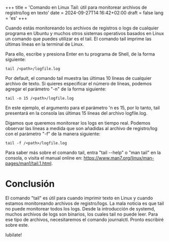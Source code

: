 +++
title = 'Comando en Linux Tail: útil para monitorear archivos de registro/log en texto'
date = 2024-09-27T14:16:42+02:00
draft = false
lang = 'es'
+++

Cuando estás monitoreando los archivos de registros o logs de cualquier programa en Ubuntu y muchos otros sistemas operativos basados en Linux un comando que puedes utilizar es el tail. El comando tail imprime las últimas líneas en la terminal de Linux.

Para ello, escribe y presiona Enter en tu programa de Shell, de la forma siguiente:

``` Shell
tail /<path>/logfile.log
```

Por default, el comando tail muestra las últimas 10 líneas de cualquier archivo de texto. Si quieres especificar el número de líneas, podemos agregar el parámetro "-n" de la forma siguiente:

``` Shell
tail -n 15 /<path>/logfile.log
```
En este ejemplo, el argumento para el parámetro 'n es 15, por lo tanto, tail presentará en la consola las últimas 15 líneas del archivo logfile.log.

Digamos que queremos monitorear los logs en tiempo real. Podemos observar las líneas a medida que son añadidas al archivo de registro/log con el parámetro "-f" de la manera siguiente:

``` Shell
tail -f /<path>/logfile.log
```

Para saber más sobre el comando tail, entra "tail --help" o "man tail" en la consola, o visita el manual online en: https://www.man7.org/linux/man-pages/man1/tail.1.html.


# Conclusión

El comando "tail" es útil para cuando imprimir texto en Linux y cuando estamos monitoreando archivos de registro/logs. La mala noticia es que tail no puede monitorear todos los logs. Desde la introducción de systemd, muchos archivos de logs son binarios, los cuales tail no puede leer. Para ese tipo de archivos, necesitaremos el comando journalctl. Pronto escribiré sobre este.

Iubilate!
